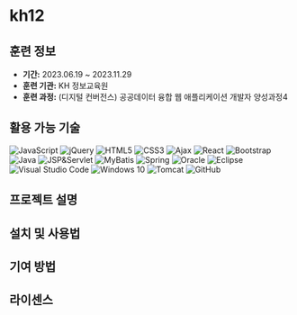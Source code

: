 # kh12

## 훈련 정보

- **기간:** 2023.06.19 ~ 2023.11.29
- **훈련 기관:** KH 정보교육원
- **훈련 과정:** (디지털 컨버전스) 공공데이터 융합 웹 애플리케이션 개발자 양성과정4

## 활용 가능 기술

![JavaScript](https://img.shields.io/badge/JavaScript-F7DF1E?style=for-the-badge&logo=JavaScript&logoColor=white)
![jQuery](https://img.shields.io/badge/jQuery-0769AD?style=for-the-badge&logo=jQuery&logoColor=white)
![HTML5](https://img.shields.io/badge/HTML5-E34F26?style=for-the-badge&logo=HTML5&logoColor=white)
![CSS3](https://img.shields.io/badge/CSS3-1572B6?style=for-the-badge&logo=CSS3&logoColor=white)
![Ajax](https://img.shields.io/badge/Ajax-009688?style=for-the-badge&logo=&logoColor=white)
![React](https://img.shields.io/badge/React-61DAFB?style=for-the-badge&logo=React&logoColor=white)
![Bootstrap](https://img.shields.io/badge/Bootstrap-563D7C?style=for-the-badge&logo=Bootstrap&logoColor=white)
![Java](https://img.shields.io/badge/Java-007396?style=for-the-badge&logo=Java&logoColor=white)
![JSP&Servlet](https://img.shields.io/badge/JSP%20&%20Servlet-007396?style=for-the-badge&logo=&logoColor=white)
![MyBatis](https://img.shields.io/badge/MyBatis-4183C4?style=for-the-badge&logo=&logoColor=white)
![Spring](https://img.shields.io/badge/Spring-6DB33F?style=for-the-badge&logo=Spring&logoColor=white)
![Oracle](https://img.shields.io/badge/Oracle-F80000?style=for-the-badge&logo=Oracle&logoColor=white)
![Eclipse](https://img.shields.io/badge/Eclipse-2C2255?style=for-the-badge&logo=Eclipse&logoColor=white)
![Visual Studio Code](https://img.shields.io/badge/Visual%20Studio%20Code-007ACC?style=for-the-badge&logo=Visual%20Studio%20Code&logoColor=white)
![Windows 10](https://img.shields.io/badge/Windows%2010-0078D6?style=for-the-badge&logo=Windows&logoColor=white)
![Tomcat](https://img.shields.io/badge/Tomcat-F8DC75?style=for-the-badge&logo=Apache%20Tomcat&logoColor=white)
![GitHub](https://img.shields.io/badge/GitHub-181717?style=for-the-badge&logo=GitHub&logoColor=white)

## 프로젝트 설명



## 설치 및 사용법



## 기여 방법



## 라이센스

